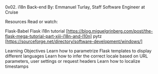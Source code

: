 0x02. i18n
Back-end
 By: Emmanuel Turlay, Staff Software Engineer at Cruise


Resources
Read or watch:

Flask-Babel
Flask i18n tutorial [https://blog.miguelgrinberg.com/post/the-flask-mega-tutorial-part-xiii-i18n-and-l10n]
pytz [https://sourceforge.net/directory/software-development/windows/]


Learning Objectives
Learn how to parametrize Flask templates to display different languages
Learn how to infer the correct locale based on URL parameters, user settings or request headers
Learn how to localize timestamps
